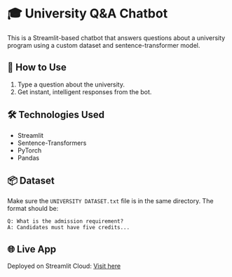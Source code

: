 # 🎓 University Q&A Chatbot

This is a Streamlit-based chatbot that answers questions about a university program using a custom dataset and sentence-transformer model.

## 🚀 How to Use

1. Type a question about the university.
2. Get instant, intelligent responses from the bot.

## 🛠 Technologies Used

- Streamlit
- Sentence-Transformers
- PyTorch
- Pandas

## 📦 Dataset

Make sure the `UNIVERSITY DATASET.txt` file is in the same directory. The format should be:

```
Q: What is the admission requirement?
A: Candidates must have five credits...
```

## 🌐 Live App

Deployed on Streamlit Cloud: [Visit here](https://your-username-your-repo-name.streamlit.app)
